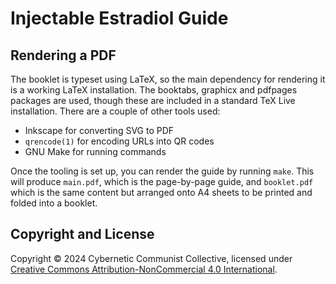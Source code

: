# Injectable Estradiol Guide

## Rendering a PDF

The booklet is typeset using LaTeX, so the main dependency for
rendering it is a working LaTeX installation.  The booktabs, graphicx
and pdfpages packages are used, though these are included in a standard
TeX Live installation.  There are a couple of other tools used:

- Inkscape for converting SVG to PDF
- `qrencode(1)` for encoding URLs into QR codes
- GNU Make for running commands

Once the tooling is set up, you can render the guide by running
`make`.  This will produce `main.pdf`, which is the page-by-page
guide, and `booklet.pdf` which is the same content but arranged onto
A4 sheets to be printed and folded into a booklet.

## Copyright and License

Copyright &copy; 2024 Cybernetic Communist Collective, licensed under
[Creative Commons Attribution-NonCommercial 4.0
International](https://creativecommons.org/licenses/by-nc/4.0/).
